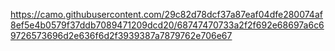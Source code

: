 https://camo.githubusercontent.com/29c82d78dcf37a87eaf04dfe280074af8ef5e4b0579f37ddb7089471209dcd20/68747470733a2f2f692e68697a6c69726573696d2e636f6d2f3939387a7879762e706e67
